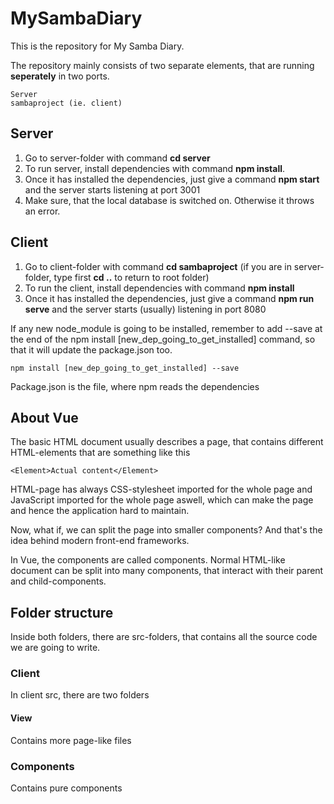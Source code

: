 # MySambaDiary

This is the repository for My Samba Diary.

The repository mainly consists of two separate elements, that are running **seperately** in two ports.
```
Server
sambaproject (ie. client)
```
## Server
1. Go to server-folder with command **cd server**
2. To run server, install dependencies with command **npm install**. 
3. Once it has installed the dependencies, just give a command **npm start** and the server starts listening at port 3001
4. Make sure, that the local database is switched on. Otherwise it throws an error.

## Client
1. Go to client-folder with command **cd sambaproject** (if you are in server-folder, type first **cd ..** to return to root folder)
2. To run the client, install dependencies with command **npm install**
3. Once it has installed the dependencies, just give a command **npm run serve** and the server starts (usually) listening in port 8080

If any new node_module is going to be installed, remember to add --save at the end of the npm install [new_dep_going_to_get_installed]
command, so that it will update the package.json too.

```
npm install [new_dep_going_to_get_installed] --save
```
Package.json is the file, where npm reads the dependencies

## About Vue

The basic HTML document usually describes a page, that contains different HTML-elements that are something like this
```
<Element>Actual content</Element>
```
HTML-page has always CSS-stylesheet imported for the whole page and JavaScript imported for the whole page aswell, which can make the page and hence the application hard to maintain.

Now, what if, we can split the page into smaller components? And that's the idea behind modern front-end frameworks.

In Vue, the components are called components. Normal HTML-like document can be split into many components, that interact with their
parent and child-components.

## Folder structure

Inside both folders, there are src-folders, that contains all the source code we are going to write.

### Client

In client src, there are two folders

#### View

Contains more page-like files

### Components

Contains pure components

